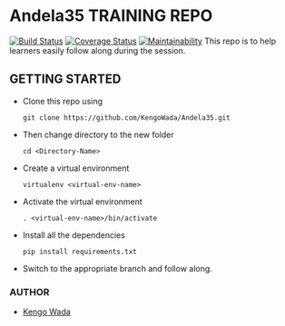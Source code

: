# Andela35 TRAINING REPO
[![Build Status](https://travis-ci.org/KengoWada/Andela35.svg?branch=develop)](https://travis-ci.org/KengoWada/Andela35) [![Coverage Status](https://coveralls.io/repos/github/KengoWada/Andela35/badge.svg?branch=develop)](https://coveralls.io/github/KengoWada/Andela35?branch=develop) [![Maintainability](https://api.codeclimate.com/v1/badges/c84ed309ddfda7ff06c9/maintainability)](https://codeclimate.com/github/KengoWada/Andela35/maintainability)
This repo is to help learners easily follow along during the session.

## GETTING STARTED
* Clone this repo using

  ```git clone https://github.com/KengoWada/Andela35.git```

* Then change directory to the new folder

  ```cd <Directory-Name> ```

* Create a virtual environment
  
  ```virtualenv <virtual-env-name>```

* Activate the virtual environment

  ```. <virtual-env-name>/bin/activate```

* Install all the dependencies

  ```pip install requirements.txt```

* Switch to the appropriate branch and follow along.

### AUTHOR 
* [Kengo Wada](https://github.com/KengoWada)
